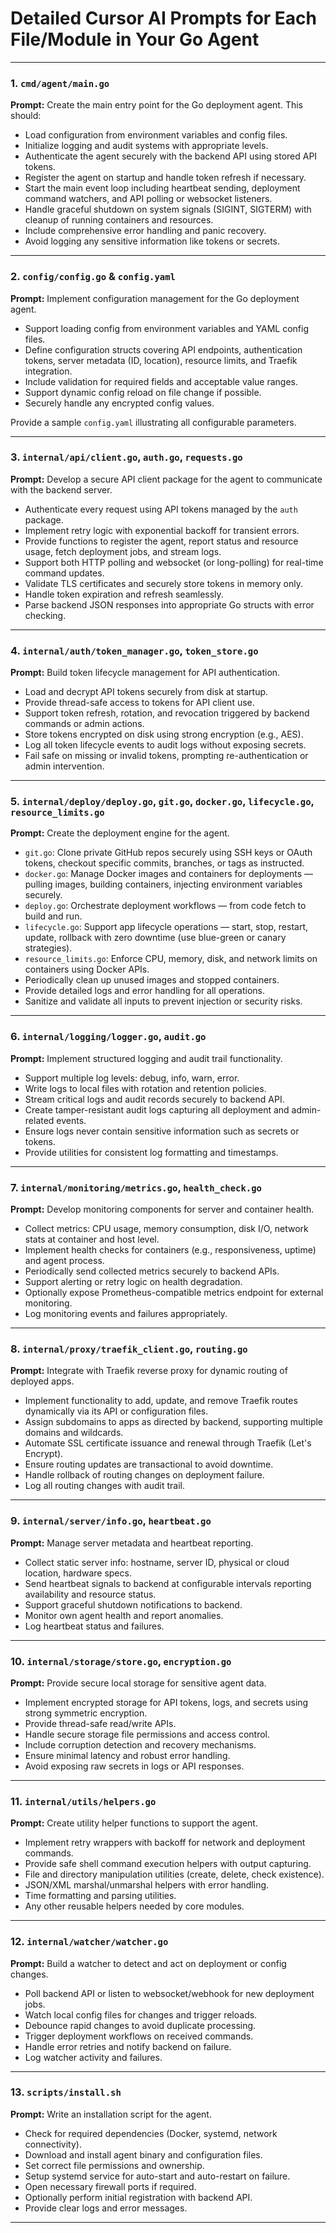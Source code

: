# Detailed Cursor AI Prompts for Each File/Module in Your Go Agent

---

### 1. `cmd/agent/main.go`

**Prompt:**
Create the main entry point for the Go deployment agent. This should:

* Load configuration from environment variables and config files.
* Initialize logging and audit systems with appropriate levels.
* Authenticate the agent securely with the backend API using stored API tokens.
* Register the agent on startup and handle token refresh if necessary.
* Start the main event loop including heartbeat sending, deployment command watchers, and API polling or websocket listeners.
* Handle graceful shutdown on system signals (SIGINT, SIGTERM) with cleanup of running containers and resources.
* Include comprehensive error handling and panic recovery.
* Avoid logging any sensitive information like tokens or secrets.

---

### 2. `config/config.go` & `config.yaml`

**Prompt:**
Implement configuration management for the Go deployment agent.

* Support loading config from environment variables and YAML config files.
* Define configuration structs covering API endpoints, authentication tokens, server metadata (ID, location), resource limits, and Traefik integration.
* Include validation for required fields and acceptable value ranges.
* Support dynamic config reload on file change if possible.
* Securely handle any encrypted config values.

Provide a sample `config.yaml` illustrating all configurable parameters.

---

### 3. `internal/api/client.go`, `auth.go`, `requests.go`

**Prompt:**
Develop a secure API client package for the agent to communicate with the backend server.

* Authenticate every request using API tokens managed by the `auth` package.
* Implement retry logic with exponential backoff for transient errors.
* Provide functions to register the agent, report status and resource usage, fetch deployment jobs, and stream logs.
* Support both HTTP polling and websocket (or long-polling) for real-time command updates.
* Validate TLS certificates and securely store tokens in memory only.
* Handle token expiration and refresh seamlessly.
* Parse backend JSON responses into appropriate Go structs with error checking.

---

### 4. `internal/auth/token_manager.go`, `token_store.go`

**Prompt:**
Build token lifecycle management for API authentication.

* Load and decrypt API tokens securely from disk at startup.
* Provide thread-safe access to tokens for API client use.
* Support token refresh, rotation, and revocation triggered by backend commands or admin actions.
* Store tokens encrypted on disk using strong encryption (e.g., AES).
* Log all token lifecycle events to audit logs without exposing secrets.
* Fail safe on missing or invalid tokens, prompting re-authentication or admin intervention.

---

### 5. `internal/deploy/deploy.go`, `git.go`, `docker.go`, `lifecycle.go`, `resource_limits.go`

**Prompt:**
Create the deployment engine for the agent.

* `git.go`: Clone private GitHub repos securely using SSH keys or OAuth tokens, checkout specific commits, branches, or tags as instructed.
* `docker.go`: Manage Docker images and containers for deployments — pulling images, building containers, injecting environment variables securely.
* `deploy.go`: Orchestrate deployment workflows — from code fetch to build and run.
* `lifecycle.go`: Support app lifecycle operations — start, stop, restart, update, rollback with zero downtime (use blue-green or canary strategies).
* `resource_limits.go`: Enforce CPU, memory, disk, and network limits on containers using Docker APIs.
* Periodically clean up unused images and stopped containers.
* Provide detailed logs and error handling for all operations.
* Sanitize and validate all inputs to prevent injection or security risks.

---

### 6. `internal/logging/logger.go`, `audit.go`

**Prompt:**
Implement structured logging and audit trail functionality.

* Support multiple log levels: debug, info, warn, error.
* Write logs to local files with rotation and retention policies.
* Stream critical logs and audit records securely to backend API.
* Create tamper-resistant audit logs capturing all deployment and admin-related events.
* Ensure logs never contain sensitive information such as secrets or tokens.
* Provide utilities for consistent log formatting and timestamps.

---

### 7. `internal/monitoring/metrics.go`, `health_check.go`

**Prompt:**
Develop monitoring components for server and container health.

* Collect metrics: CPU usage, memory consumption, disk I/O, network stats at container and host level.
* Implement health checks for containers (e.g., responsiveness, uptime) and agent process.
* Periodically send collected metrics securely to backend APIs.
* Support alerting or retry logic on health degradation.
* Optionally expose Prometheus-compatible metrics endpoint for external monitoring.
* Log monitoring events and failures appropriately.

---

### 8. `internal/proxy/traefik_client.go`, `routing.go`

**Prompt:**
Integrate with Traefik reverse proxy for dynamic routing of deployed apps.

* Implement functionality to add, update, and remove Traefik routes dynamically via its API or configuration files.
* Assign subdomains to apps as directed by backend, supporting multiple domains and wildcards.
* Automate SSL certificate issuance and renewal through Traefik (Let's Encrypt).
* Ensure routing updates are transactional to avoid downtime.
* Handle rollback of routing changes on deployment failure.
* Log all routing changes with audit trail.

---

### 9. `internal/server/info.go`, `heartbeat.go`

**Prompt:**
Manage server metadata and heartbeat reporting.

* Collect static server info: hostname, server ID, physical or cloud location, hardware specs.
* Send heartbeat signals to backend at configurable intervals reporting availability and resource status.
* Support graceful shutdown notifications to backend.
* Monitor own agent health and report anomalies.
* Log heartbeat status and failures.

---

### 10. `internal/storage/store.go`, `encryption.go`

**Prompt:**
Provide secure local storage for sensitive agent data.

* Implement encrypted storage for API tokens, logs, and secrets using strong symmetric encryption.
* Provide thread-safe read/write APIs.
* Handle secure storage file permissions and access control.
* Include corruption detection and recovery mechanisms.
* Ensure minimal latency and robust error handling.
* Avoid exposing raw secrets in logs or API responses.

---

### 11. `internal/utils/helpers.go`

**Prompt:**
Create utility helper functions to support the agent.

* Implement retry wrappers with backoff for network and deployment commands.
* Provide safe shell command execution helpers with output capturing.
* File and directory manipulation utilities (create, delete, check existence).
* JSON/XML marshal/unmarshal helpers with error handling.
* Time formatting and parsing utilities.
* Any other reusable helpers needed by core modules.

---

### 12. `internal/watcher/watcher.go`

**Prompt:**
Build a watcher to detect and act on deployment or config changes.

* Poll backend API or listen to websocket/webhook for new deployment jobs.
* Watch local config files for changes and trigger reloads.
* Debounce rapid changes to avoid duplicate processing.
* Trigger deployment workflows on received commands.
* Handle error retries and notify backend on failure.
* Log watcher activity and failures.

---

### 13. `scripts/install.sh`

**Prompt:**
Write an installation script for the agent.

* Check for required dependencies (Docker, systemd, network connectivity).
* Download and install agent binary and configuration files.
* Set correct file permissions and ownership.
* Setup systemd service for auto-start and auto-restart on failure.
* Open necessary firewall ports if required.
* Optionally perform initial registration with backend API.
* Provide clear logs and error messages.

---